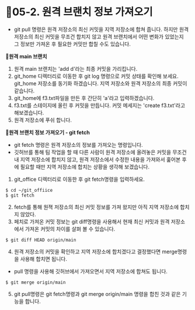 
# 🚀05-2. 원격 브랜치 정보 가져오기
 - git pull 명령은 원격 저장소의 최신 커밋을 지역 저장소에 합쳐 줍니다. 하지만 원격 저장소의 최신 커밋을 무조건 합치지 않고 원격 브랜치에서 어떤 변화가 있었는지 그 정보만 가져온 후 필요한 커밋만 합칠 수도 있습니다.

**🚁원격 main 브랜치**
 1. 원격 main 브랜치는 'add d'라는 최종 커밋을 가리킵니다.
 2. git_home 디렉터리로 이동한 후 git log 명령으로 커밋 상태를 확인해 보세요. git_home 저장소를 동기화 하겠습니다. 지역 저장소와 원격 저장소의 최종 커밋이 같습니다.
 3. git_home에 f3.txt파일을 만든 후 간단히 'a'라고 입력하겠습니다.
 4. f3.txt를 스테이지에 올린 후 커밋을 만듭니다. 커밋 메세지는 'create f3.txt'라고 해보겠습니다.
 5. 원격 저장소에 푸쉬 합니다.

**🚁원격 브랜치 정보 가져오기 - git fetch**
 - git fetch 명령은 원격 저장소의 정보를 가져오는 명령입니다.
 - 깃허브를 통해 팀 작업을 할 때 다른 사람이 원격 저장소에 올려놓은 커밋을 무조건 내 지역 저장소에 합치지 않고, 원격 저장소에서 수정한 내용을 가져와서 훑어본 후에 필요할 때만 지역 저장소에 합치는 상황을 생각해 보겠습니다.

 1. git_office 디렉터리로 이동한 후 git fetch명령을 입력하세요.
 ```
 $ cd ~/git_offiice
 $ git fetch
 ```
 2. fetch를 통해 원젹 저장소의 최신 커밋 정보를 가져 왔지만 아직 지역 저장소에 합치지 않았다.
 3. 페치로 가져온 커밋 정보는 git diff명령을 사용해서 현재 최신 커밋과 원격 저장소에서 가져온 커밋의 차이를 살펴 볼 수 있습니다.
 ```
 $ git diff HEAD origin/main
 ```
 4. 원격 저장소의 커밋을 확인하고 지역 저장소에 합치겠다고 결정했다면 merge명령을 사용해 합치면 됩니다.
  - pull 명령을 사용해 깃허브에서 가져오면서 지역 저장소에 합쳐도 됩니다.
 ```
 $ git merge origin/main
 ```
 5. git pull명령은 git fetch명령과 git merge origin/main 명령을 합친 것과 같은 기능을 합니다.